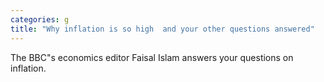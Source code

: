 ```yaml
---
categories: g
title: "Why inflation is so high  and your other questions answered"
---
```

The BBC"s economics editor Faisal Islam answers your questions on inflation.